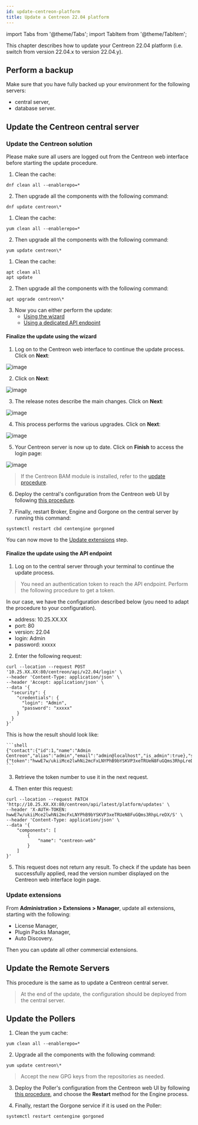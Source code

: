 ```yaml
---
id: update-centreon-platform
title: Update a Centreon 22.04 platform
---
```

import Tabs from '@theme/Tabs';
import TabItem from '@theme/TabItem';

This chapter describes how to update your Centreon 22.04 platform (i.e. switch from version 22.04.x to version 22.04.y).

## Perform a backup

Make sure that you have fully backed up your environment for the following
servers:

- central server,
- database server.

## Update the Centreon central server

### Update the Centreon solution

Please make sure all users are logged out from the Centreon web interface before starting the update procedure.

<Tabs groupId="sync">
<TabItem value="Alma / RHEL / Oracle Linux 8" label="Alma / RHEL / Oracle Linux 8">

1. Clean the cache:

  ```shell
  dnf clean all --enablerepo=*
  ```

2. Then upgrade all the components with the following command:

  ```shell
 dnf update centreon\*
  ```

</TabItem>
<TabItem value="Centos 7" label="Centos 7">

1. Clean the cache:

  ```shell
  yum clean all --enablerepo=*
  ```

2. Then upgrade all the components with the following command:

  ```shell
  yum update centreon\*
  ```

</TabItem>
<TabItem value="Debian 11" label="Debian 11">

1. Clean the cache:

  ```shell
  apt clean all
  apt update
  ```

2. Then upgrade all the components with the following command:

  ```shell
  apt upgrade centreon\*
  ```

</TabItem>
</Tabs>

3. Now you can either perform the update:
   - [Using the wizard](#finalize-the-update-using-the-wizard)
   - [Using a dedicated API endpoint](#finalize-the-update-using-the-api-endpoint)

#### Finalize the update using the wizard

1. Log on to the Centreon web interface to continue the update process. Click on **Next**:

  ![image](../assets/upgrade/web_update_1.png)

2. Click on **Next**:

  ![image](../assets/upgrade/web_update_2.png)

3. The release notes describe the main changes. Click on **Next**:

  ![image](../assets/upgrade/web_update_3.png)

4. This process performs the various upgrades. Click on **Next**:

  ![image](../assets/upgrade/web_update_4.png)

5. Your Centreon server is now up to date. Click on **Finish** to access the login
page:

  ![image](../assets/upgrade/web_update_5.png)

  > If the Centreon BAM module is installed, refer to the [update procedure](../service-mapping/update.md).

6. Deploy the central's configuration from the Centreon web UI by following [this
procedure](../monitoring/monitoring-servers/deploying-a-configuration.md).

7. Finally, restart Broker, Engine and Gorgone on the central server by running
this command:

  ```shell
  systemctl restart cbd centengine gorgoned
  ```

You can now move to the [Update extensions](#update-extensions) step.

#### Finalize the update using the API endpoint

1. Log on to the central server through your terminal to continue the update process.

  > You need an authentication token to reach the API endpoint. Perform the following procedure to get a token.

  In our case, we have the configuration described below (you need to adapt the procedure to your configuration).
   - address: 10.25.XX.XX
   -  port: 80
   -  version: 22.04
   -  login: Admin
   -  password: xxxxx

2. Enter the following request:

  ```shell
  curl --location --request POST '10.25.XX.XX:80/centreon/api/v22.04/login' \
  --header 'Content-Type: application/json' \
  --header 'Accept: application/json' \
  --data '{
    "security": {
      "credentials": {
        "login": "Admin",
        "password": "xxxxx"
      }
    }
  }'
  ```

  This is how the result should look like:

    ```shell
    {"contact":{"id":1,"name":"Admin Centreon","alias":"admin","email":"admin@localhost","is_admin":true},"security":{"token":"hwwE7w/ukiiMce2lwhNi2mcFxLNYPhB9bYSKVP3xeTRUeN8FuGQms3RhpLreDX/S"}}
    ```

3. Retrieve the token number to use it in the next request.

4. Then enter this request:

  ```shell
  curl --location --request PATCH 'http://10.25.XX.XX:80/centreon/api/latest/platform/updates' \
  --header 'X-AUTH-TOKEN: hwwE7w/ukiiMce2lwhNi2mcFxLNYPhB9bYSKVP3xeTRUeN8FuGQms3RhpLreDX/S' \
  --header 'Content-Type: application/json' \
  --data '{
      "components": [
          {
              "name": "centreon-web"
          }
      ]
  }'
  ```

5. This request does not return any result. To check if the update has been successfully applied, read the version number displayed on the Centreon web interface login page.

### Update extensions

From **Administration > Extensions > Manager**, update all extensions, starting
with the following:

- License Manager,
- Plugin Packs Manager,
- Auto Discovery.

Then you can update all other commercial extensions.

## Update the Remote Servers

This procedure is the same as to update a Centreon central server.

> At the end of the update, the configuration should be deployed from the central
> server.

## Update the Pollers

1. Clean the yum cache:

  ```shell
  yum clean all --enablerepo=*
  ```

2. Upgrade all the components with the following command:

  ```shell
  yum update centreon\*
  ```

  > Accept the new GPG keys from the repositories as needed.

3. Deploy the Poller's configuration from the Centreon web UI by following [this
procedure](../monitoring/monitoring-servers/deploying-a-configuration.md),
and choose the **Restart** method for the Engine process.

4. Finally, restart the Gorgone service if it is used on the Poller:

  ```shell
  systemctl restart centengine gorgoned
  ```
